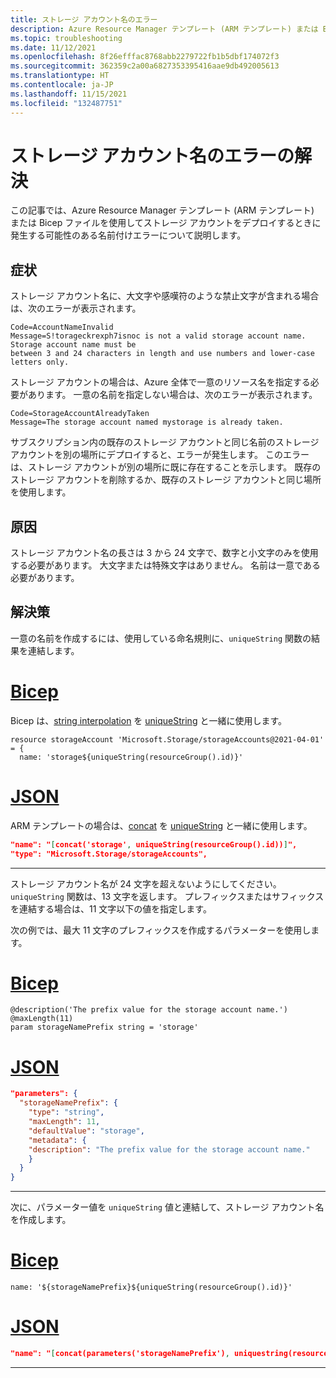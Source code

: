 ```yaml
---
title: ストレージ アカウント名のエラー
description: Azure Resource Manager テンプレート (ARM テンプレート) または Bicep ファイル内でストレージ アカウント名を指定するときに発生する可能性があるエラーについて説明します。
ms.topic: troubleshooting
ms.date: 11/12/2021
ms.openlocfilehash: 8f26efffac8768abb2279722fb1b5dbf174072f3
ms.sourcegitcommit: 362359c2a00a6827353395416aae9db492005613
ms.translationtype: HT
ms.contentlocale: ja-JP
ms.lasthandoff: 11/15/2021
ms.locfileid: "132487751"
---
```

# <a name="resolve-errors-for-storage-account-names"></a>ストレージ アカウント名のエラーの解決

この記事では、Azure Resource Manager テンプレート (ARM テンプレート) または Bicep ファイルを使用してストレージ アカウントをデプロイするときに発生する可能性のある名前付けエラーについて説明します。

## <a name="symptom"></a>症状

ストレージ アカウント名に、大文字や感嘆符のような禁止文字が含まれる場合は、次のエラーが表示されます。

```Output
Code=AccountNameInvalid
Message=S!torageckrexph7isnoc is not a valid storage account name. Storage account name must be
between 3 and 24 characters in length and use numbers and lower-case letters only.
```

ストレージ アカウントの場合は、Azure 全体で一意のリソース名を指定する必要があります。 一意の名前を指定しない場合は、次のエラーが表示されます。

```Output
Code=StorageAccountAlreadyTaken
Message=The storage account named mystorage is already taken.
```

サブスクリプション内の既存のストレージ アカウントと同じ名前のストレージ アカウントを別の場所にデプロイすると、エラーが発生します。 このエラーは、ストレージ アカウントが別の場所に既に存在することを示します。 既存のストレージ アカウントを削除するか、既存のストレージ アカウントと同じ場所を使用します。

## <a name="cause"></a>原因

ストレージ アカウント名の長さは 3 から 24 文字で、数字と小文字のみを使用する必要があります。 大文字または特殊文字はありません。 名前は一意である必要があります。

## <a name="solution"></a>解決策

一意の名前を作成するには、使用している命名規則に、`uniqueString` 関数の結果を連結します。

# <a name="bicep"></a>[Bicep](#tab/bicep)

Bicep は、[string interpolation](../bicep/bicep-functions-string.md#concat) を [uniqueString](../bicep/bicep-functions-string.md#uniquestring) と一緒に使用します。

```bicep
resource storageAccount 'Microsoft.Storage/storageAccounts@2021-04-01' = {
  name: 'storage${uniqueString(resourceGroup().id)}'
```

# <a name="json"></a>[JSON](#tab/json)

ARM テンプレートの場合は、[concat](../templates/template-functions-string.md#concat) を [uniqueString](../templates/template-functions-string.md#uniquestring) と一緒に使用します。

```json
"name": "[concat('storage', uniqueString(resourceGroup().id))]",
"type": "Microsoft.Storage/storageAccounts",
```

---

ストレージ アカウント名が 24 文字を超えないようにしてください。 `uniqueString` 関数は、13 文字を返します。 プレフィックスまたはサフィックスを連結する場合は、11 文字以下の値を指定します。

次の例では、最大 11 文字のプレフィックスを作成するパラメーターを使用します。

# <a name="bicep"></a>[Bicep](#tab/bicep)

```bicep
@description('The prefix value for the storage account name.')
@maxLength(11)
param storageNamePrefix string = 'storage'
```

# <a name="json"></a>[JSON](#tab/json)

```json
"parameters": {
  "storageNamePrefix": {
    "type": "string",
    "maxLength": 11,
    "defaultValue": "storage",
    "metadata": {
    "description": "The prefix value for the storage account name."
    }
  }
}
```

---

次に、パラメーター値を `uniqueString` 値と連結して、ストレージ アカウント名を作成します。

# <a name="bicep"></a>[Bicep](#tab/bicep)

```bicep
name: '${storageNamePrefix}${uniqueString(resourceGroup().id)}'
```

# <a name="json"></a>[JSON](#tab/json)

```json
"name": "[concat(parameters('storageNamePrefix'), uniquestring(resourceGroup().id))]"
```

---
